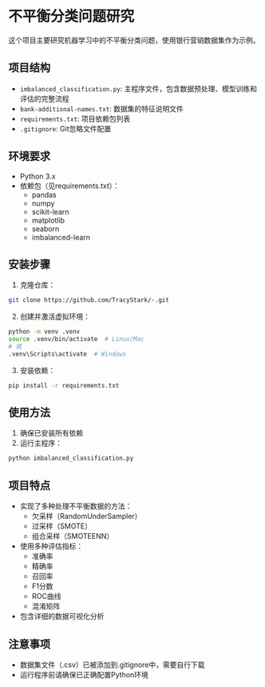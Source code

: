 # 不平衡分类问题研究

这个项目主要研究机器学习中的不平衡分类问题，使用银行营销数据集作为示例。

## 项目结构

- `imbalanced_classification.py`: 主程序文件，包含数据预处理、模型训练和评估的完整流程
- `bank-additional-names.txt`: 数据集的特征说明文件
- `requirements.txt`: 项目依赖包列表
- `.gitignore`: Git忽略文件配置

## 环境要求

- Python 3.x
- 依赖包（见requirements.txt）：
  - pandas
  - numpy
  - scikit-learn
  - matplotlib
  - seaborn
  - imbalanced-learn

## 安装步骤

1. 克隆仓库：
```bash
git clone https://github.com/TracyStark/-.git
```

2. 创建并激活虚拟环境：
```bash
python -m venv .venv
source .venv/bin/activate  # Linux/Mac
# 或
.venv\Scripts\activate  # Windows
```

3. 安装依赖：
```bash
pip install -r requirements.txt
```

## 使用方法

1. 确保已安装所有依赖
2. 运行主程序：
```bash
python imbalanced_classification.py
```

## 项目特点

- 实现了多种处理不平衡数据的方法：
  - 欠采样（RandomUnderSampler）
  - 过采样（SMOTE）
  - 组合采样（SMOTEENN）
- 使用多种评估指标：
  - 准确率
  - 精确率
  - 召回率
  - F1分数
  - ROC曲线
  - 混淆矩阵
- 包含详细的数据可视化分析

## 注意事项

- 数据集文件（.csv）已被添加到.gitignore中，需要自行下载
- 运行程序前请确保已正确配置Python环境 